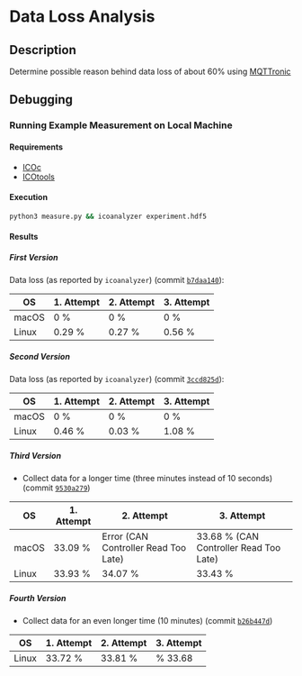 # Data Loss Analysis

## Description

Determine possible reason behind data loss of about 60% using [MQTTronic](https://git.ift.tuwien.ac.at/lab/rschwaiger/mqttronic)

## Debugging

### Running Example Measurement on Local Machine

#### Requirements

- [ICOc](https://mytoolit.github.io/ICOc/)
- [ICOtools](https://github.com/MyTooliT/ICOtools)

#### Execution

```sh
python3 measure.py && icoanalyzer experiment.hdf5
```

#### Results

##### First Version

Data loss (as reported by `icoanalyzer`) (commit [`b7daa140`](https://github.com/MyTooliT/Data-Loss-Analysis/commit/b7daa1402d0b7119fb6b2f308b741876f25ffdcc)):

| OS    | 1. Attempt | 2. Attempt | 3. Attempt |
| ----- | ---------- | ---------- | ---------- |
| macOS | 0 %        | 0 %        | 0 %        |
| Linux | 0.29 %     | 0.27 %     | 0.56 %     |

##### Second Version

Data loss (as reported by `icoanalyzer`) (commit [`3ccd825d`](https://github.com/MyTooliT/Data-Loss-Analysis/commit/3ccd825d5f2612a9dbfcc0802541c360971a1902)):

| OS    | 1. Attempt | 2. Attempt | 3. Attempt |
| ----- | ---------- | ---------- | ---------- |
| macOS | 0 %        | 0 %        | 0 %        |
| Linux | 0.46 %     | 0.03 %     | 1.08 %     |

##### Third Version

- Collect data for a longer time (three minutes instead of 10 seconds) (commit [`9530a279`](https://github.com/MyTooliT/Data-Loss-Analysis/commit/9530a279dd74cd6aaf080c744a07dc1c1e8e2048))

| OS    | 1. Attempt | 2. Attempt                           | 3. Attempt                             |
| ----- | ---------- | ------------------------------------ | -------------------------------------- |
| macOS | 33.09 %    | Error (CAN Controller Read Too Late) | 33.68 % (CAN Controller Read Too Late) |
| Linux | 33.93 %    | 34.07 %                              | 33.43 %                                |

##### Fourth Version

- Collect data for an even longer time (10 minutes) (commit [`b26b447d`](https://github.com/MyTooliT/Data-Loss-Analysis/commit/b26b447d903514fe65a56f44073f747df549f54c))

| OS    | 1. Attempt | 2. Attempt | 3. Attempt |
| ----- | ---------- | ---------- | ---------- |
| Linux | 33.72 %    | 33.81 %    | % 33.68    |
